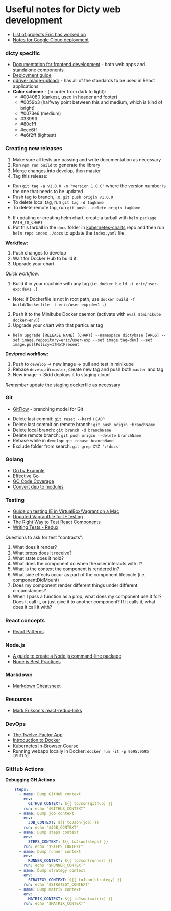 # Useful notes for Dicty web development

* [List of projects Eric has worked on](https://github.com/dictybase-playground/dev-notes/blob/master/Eric's%20Projects.md)
* [Notes for Google Cloud deployment](https://github.com/dictybase-playground/dev-notes/blob/master/google-cloud-deploy.md)

### dicty specific

* [Documentation for frontend development](https://gist.github.com/cybersiddhu/bc9025e4413c3e3dbf748d3916c7039e#file-frontend-development-md) - both web apps and standalone components
* [Deployment guide](https://github.com/dictyBase/Migration/blob/master/deploy.md)
* [gdrive-image-uploadr](https://github.com/dictybase-playground/gdrive-image-uploadr/tree/develop) - has all of the standards to be used in React applications
* **Color scheme** - (in order from dark to light):
  - #004080 (darkest, used in header and footer)
  - #0059b3 (halfway point between this and medium, which is kind of bright)
  - #0073e6 (medium)
  - #3399ff
  - #80c1ff
  - #cce6ff
  - #e6f2ff (lightest)

### Creating new releases

1.  Make sure all tests are passing and write documentation as necessary
2.  Run `npm run build` to generate the library
3.  Merge changes into develop, then master
4.  Tag this release:

* Run `git tag -a v1.0.0 -m "version 1.0.0"` where the version number is the one that needs to be updated
* Push tag to branch, i.e. `git push origin v1.0.0`
* To delete local tag, run `git tag -d tagName`
* To delete remote tag, run `git push --delete origin tagName`

5. If updating or creating helm chart, create a tarball with `helm package PATH_TO_CHART`
6. Put this tarball in the `docs` folder in [kubernetes-charts](https://github.com/dictybase-docker/kubernetes-charts) repo and then run `helm repo index ./docs` to update the `index.yaml` file.

**Workflow:**
1. Push changes to develop
2. Wait for Docker Hub to build it.
3. Upgrade your chart

*Quick workflow:*
1. Build it in your machine with any tag (i.e. `docker build -t eric/user-exp:dev1 .`)
- Note: if Dockerfile is not in root path, use `docker build -f build/Dockerfile -t eric/user-exp:dev1 .`)
2. Push it to the Minikube Docker daemon (activate with `eval $(minikube docker-env)`)
3. Upgrade your chart with that particular tag
- `helm upgrade [RELEASE NAME] [CHART] --namespace dictybase [ARGS] --set image.repository=eric/user-exp --set image.tag=dev1 --set image.pullPolicy=IfNotPresent`

**Dev/prod workflow:**
1. Push to `develop` -> new image -> pull and test in minikube
2. Rebase `develop` in `master`, create new tag and push both `master` and tag
3. New image -> Sidd deploys it to staging cloud

*Remember* update the staging dockerfile as necessary

### Git

* [GitFlow](https://datasift.github.io/gitflow/IntroducingGitFlow.html) - branching model for Git

- Delete last commit: `git reset --hard HEAD^`
- Delete last commit on remote branch: `git push origin +branchName`
- Delete local branch: `git branch -d branchName`
- Delete remote branch: `git push origin --delete branchName`
- Rebase while in `develop`: `git rebase branchName`
- Exclude folder from search: `git grep XYZ ':!docs'`

### Golang

* [Go by Example](https://gobyexample.com/)
* [Effective Go](https://golang.org/doc/effective_go.html)
* [GO Code Coverage](https://www.sealights.io/test-metrics/go-code-coverage/)
* [Convert dep to modules](https://itiskj.hatenablog.com/entry/2018/08/30/101017)

### Testing

* [Guide on testing IE in VirtualBox/Vagrant on a Mac](https://bluegg.co.uk/writing/testing-ie-in-a-virtualbox-in-a-vagrant-in-a-mac-in-a-bluegg)
* [Updated Vagrantfile for IE testing](https://gist.github.com/anthonysterling/7cb85670b36821122a4a)
* [The Right Way to Test React Components](https://medium.freecodecamp.org/the-right-way-to-test-react-components-548a4736ab22)
* [Writing Tests - Redux](https://redux.js.org/recipes/writing-tests)

Questions to ask for test "contracts":
1) What does it render?
2) What props does it receive?
3) What state does it hold?
4) What does the component do when the user interacts with it?
5) What is the context the component is rendered in?
6) What side effects occur as part of the component lifecycle (i.e. componentDidMount)
7) Does my component render different things under different circumstances?
8) When I pass a function as a prop, what does my component use it for? Does it call it, or just give it to another component? If it calls it, what does it call it with?

### React concepts

* [React Patterns](https://reactpatterns.com/)

### Node.js

* [A guide to create a Node.js command-line package](https://medium.com/netscape/a-guide-to-create-a-nodejs-command-line-package-c2166ad0452e)
* [Node.js Best Practices](https://github.com/i0natan/nodebestpractices)

### Markdown

* [Markdown Cheatsheet](https://github.com/adam-p/markdown-here/wiki/Markdown-Cheatsheet)

### Resources

* [Mark Erikson's react-redux-links](https://github.com/markerikson/react-redux-links)

### DevOps

* [The Twelve-Factor App](https://12factor.net/)
* [Introduction to Docker](http://blog.brew.com.hk/introduction-to-docker/)
* [Kubernetes In-Browser Course](https://www.katacoda.com/courses/kubernetes)
* Running webapp locally in Docker: `docker run -it -p 9595:9595 [BUILD]`

### GitHub Actions

**Debugging GH Actions**

```yaml
    steps:
      - name: Dump GitHub context
        env:
          GITHUB_CONTEXT: ${{ toJson(github) }}
        run: echo "$GITHUB_CONTEXT"
      - name: Dump job context
        env:
          JOB_CONTEXT: ${{ toJson(job) }}
        run: echo "$JOB_CONTEXT"
      - name: Dump steps context
        env:
          STEPS_CONTEXT: ${{ toJson(steps) }}
        run: echo "$STEPS_CONTEXT"
      - name: Dump runner context
        env:
          RUNNER_CONTEXT: ${{ toJson(runner) }}
        run: echo "$RUNNER_CONTEXT"
      - name: Dump strategy context
        env:
          STRATEGY_CONTEXT: ${{ toJson(strategy) }}
        run: echo "$STRATEGY_CONTEXT"
      - name: Dump matrix context
        env:
          MATRIX_CONTEXT: ${{ toJson(matrix) }}
        run: echo "$MATRIX_CONTEXT"
```
